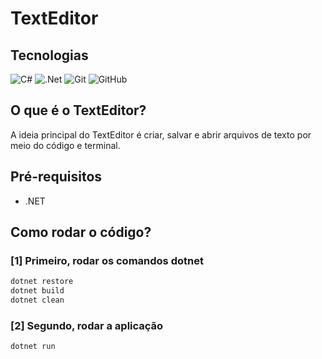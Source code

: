 # TextEditor

## Tecnologias
![C#](https://img.shields.io/badge/c%23-%23239120.svg?style=for-the-badge&logo=csharp&logoColor=white)
![.Net](https://img.shields.io/badge/.NET-5C2D91?style=for-the-badge&logo=.net&logoColor=white)
![Git](https://img.shields.io/badge/git-%23F05033.svg?style=for-the-badge&logo=git&logoColor=white)
![GitHub](https://img.shields.io/badge/github-%23121011.svg?style=for-the-badge&logo=github&logoColor=white)

## O que é o TextEditor?
A ideia principal do TextEditor é criar, salvar e abrir arquivos de texto por meio do código e terminal.

## Pré-requisitos
- .NET

## Como rodar o código?

### [1] Primeiro, rodar os comandos dotnet
```bash
dotnet restore
dotnet build
dotnet clean 
```

### [2] Segundo, rodar a aplicação
```bash
dotnet run
```
